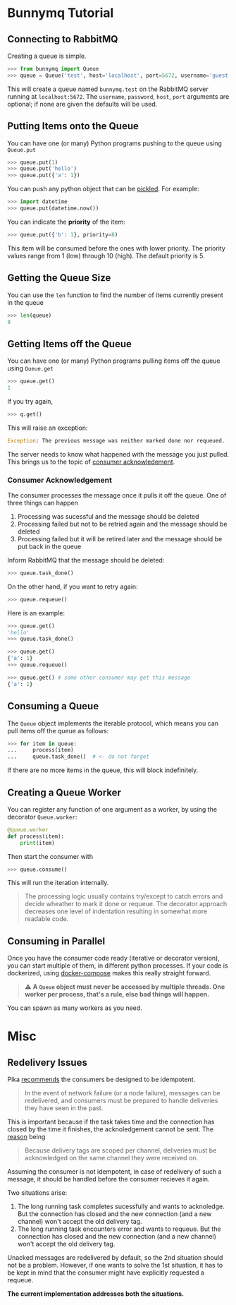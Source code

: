 # Bunnymq Tutorial

## Connecting to RabbitMQ

Creating a queue is simple.

```python
>>> from bunnymq import Queue
>>> queue = Queue('test', host='localhost', port=5672, username='guest', password='guest')
```

This will create a queue named `bunnymq.test` on the RabbitMQ server running at `localhost:5672`.
The `username`, `password`, `host`, `port` arguments are optional; if none are given the defaults will be used.


## Putting Items onto the Queue

You can have one (or many) Python programs pushing to the queue using `Queue.put`

```python
>>> queue.put(1)
>>> queue.put('hello')
>>> queue.put({'a': 1})
```

You can push any python object that can be [pickled](http://docs.python.org/library/pickle.html). For example:

```python
>>> import datetime
>>> queue.put(datetime.now())
```

You can indicate the **priority** of the item:
```python
>>> queue.put({'b': 1}, priority=8)
```
This item will be consumed before the ones with lower priority. The priority values range from 1 (low) through 10 (high). The default priority is 5.

## Getting the Queue Size
You can use the `len` function to find the number of items currently present in the queue

```python
>>> len(queue)
8
```

## Getting Items off the Queue
You can have one (or many) Python programs pulling items off the queue using `Queue.get`

```python
>>> queue.get()
1
```

If you try again,

```python
>>> q.get()
```
This will raise an exception:
```python
Exception: The previous message was neither marked done nor requeued.
```
The server needs to know what happened with the message you just pulled. This brings us to the topic of [consumer acknowledement](https://www.rabbitmq.com/confirms.html).

### Consumer Acknowledgement
The consumer processes the message once it pulls it off the queue. One of three things can happen

1. Processing was sucessful and the message should be deleted
2. Processing failed but not to be retried again and the message should be deleted
3. Processing failed but it will be retired later and the message should be put back in the queue

Inform RabbitMQ that the message should be deleted:

```python
>>> queue.task_done()
```

On the other hand, if you want to retry again:

```python
>>> queue.requeue()
```

Here is an example:

```python
>>> queue.get()
'hello'
>>> queue.task_done()

>>> queue.get()
{'a': 1}
>>> queue.requeue()

>>> queue.get() # some other consumer may get this message
{'a': 1}
```

## Consuming a Queue
The `Queue` object implements the iterable protocol, which means you can pull items off the queue as follows:

```python
>>> for item in queue:
...     process(item)
...     queue.task_done()  # <- do not forget
```

If there are no more items in the queue, this will block indefinitely.

## Creating a Queue Worker 
You can register any function of one argument as a worker, by using the decorator `Queue.worker`:

```python
@queue.worker
def process(item):
    print(item)
```

Then start the consumer with

```python
>>> queue.consume()
```

This will run the iteration internally.

> The processing logic usually contains try/except to catch errors and decide wheather to mark it done or requeue. The decorator approach decreases one level of indentation resulting in somewhat more readable code.

## Consuming in Parallel
Once you have the consumer code ready (iterative or decorator version), you can start multiple of them, in different python processes. If your code is dockerized, using [docker-compose](https://docs.docker.com/compose/) makes this really straight forward.

> :warning: **A `Queue` object must never be accessed by multiple threads. One worker per process, that's a rule, else bad things will happen.**

You can spawn as many workers as you need.

# Misc

## Redelivery Issues

Pika [recommends](https://www.rabbitmq.com/reliability.html#consumer-side) the consumers be designed to be idempotent.

> In the event of network failure (or a node failure), messages can be redelivered, and consumers must be prepared to handle deliveries they have seen in the past.

This is important because if the task takes time and the connection has closed by the time it finishes, the acknoledgement cannot be sent. The [reason](https://www.rabbitmq.com/confirms.html#consumer-acks-delivery-tags) being

> Because delivery tags are scoped per channel, deliveries must be acknowledged on the same channel they were received on.

Assuming the consumer is not idempotent, in case of redelivery of such a message, it should be handled before the consumer recieves it again.

Two situations arise:

1. The long running task completes sucessfully and wants to acknoledge. But the connection has closed and the new connection (and a new channel) won't accept the old delivery tag.
2. The long running task encounters error and wants to requeue. But the connection has closed and the new connection (and a new channel) won't accept the old delivery tag.

Unacked messages are redelivered by default, so the 2nd situation should not be a problem. However, if one wants to solve the 1st situation, it has to be kept in mind that the consumer might have explicitly requested a requeue.

**The current implementation addresses both the situations.**
